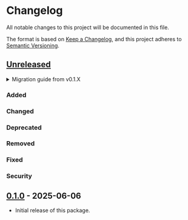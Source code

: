 # Changelog

All notable changes to this project will be documented in this file.

The format is based on [Keep a Changelog](https://keepachangelog.com/en/1.1.0/),
and this project adheres to [Semantic Versioning](https://semver.org/spec/v2.0.0.html).

## [Unreleased]

<details>
<summary>Migration guide from v0.1.X</summary>

<!-- Write migration guide here -->

</details>

### Added

### Changed

### Deprecated

### Removed

### Fixed

### Security

## [0.1.0] - 2025-06-06
<!-- Describe the feature set of the initial release here -->
- Initial release of this package.

<!--
Below are the target URLs for each version
You can link version numbers (in level-2 headings)
to the corresponding tag on GitHub, or the diff
in comparison to the previous release
-->

[Unreleased]: https://github.com/nandac/niram-css/compare/v0.1.0...HEAD
[0.1.0]: https://github.com/nandac/niram-css/releases/tag/v0.1.0
